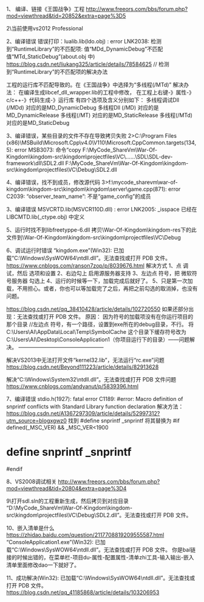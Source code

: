 1、 编译、链接《王国战争》工程
http://www.freeors.com/bbs/forum.php?mod=viewthread&tid=20852&extra=page%3D5

2\当前使用vs2012 Professional

2、编译错误
错误打印：lualib.lib(ldo.obj) : error LNK2038: 检测到“RuntimeLibrary”的不匹配项: 值“MDd_DynamicDebug”不匹配值“MTd_StaticDebug”(about.obj 中)
https://blog.csdn.net/liukang325/article/details/78584625  // 检测到“RuntimeLibrary”的不匹配项的解决办法

工程的运行库不匹配导致的。在《王国战争》中选择为“多线程(/MTd)”
解决办法： 在编译生成libcef_dll_wrapper.lib的工程中修改，
在工程上右键-》属性-》c/c++-》代码生成-》运行库
有四个选项及含义分别如下：
多线程调试Dll (/MDd) 对应的是MD_DynamicDebug
多线程Dll (/MD) 对应的是MD_DynamicRelease
多线程(/MT) 对应的是MD_StaticRelease
多线程(/MTd)对应的是MD_StaticDebug

3、编译错误，某些目录的文件不存在导致拷贝失败
2>C:\Program Files (x86)\MSBuild\Microsoft.Cpp\v4.0\V110\Microsoft.CppCommon.targets(134,5): error MSB3073: 命令“copy F:\MyCode_ShareVm\War-Of-Kingdom\kingdom-src\kingdom\projectfiles\VC\\..\..\..\SDL\SDL-dev-framework\dll\SDL2.dll F:\MyCode_ShareVm\War-Of-Kingdom\kingdom-src\kingdom\projectfiles\VC\Debug\\SDL2.dll

4、编译错误，找不到成员，修改源代码
3>f:\mycode_sharevm\war-of-kingdom\kingdom-src\kingdom\kingdom\server\game.cpp(871): error C2039: “observer_team_name”: 不是“game_config”的成员

3、编译错误
MSVCRTD.lib(MSVCR110D.dll) : error LNK2005: _isspace 已经在 LIBCMTD.lib(_ctype.obj) 中定义

5、运行时找不到libfreetyppe-6.dll
拷贝\War-Of-Kingdom\kingdom-res下的此文件到\War-Of-Kingdom\kingdom-src\kingdom\projectfiles\VC\Debug

6、调试运行时错误
“kingdom.exe”(Win32): 已加载“C:\Windows\SysWOW64\ntdll.dll”。无法查找或打开 PDB 文件。
https://www.cnblogs.com/ranson7zop/p/8039676.html
解决方式
1、点 调试，然后 选项和设置
2、右边勾上 启用源服务器支持 
3、左边点 符号，把 微软符号服务器 勾选上 
4、运行的时候等一下，加载完成后就好了。 
5、只是第一次加载，不用担心。或者，你也可以等加载完了之后，再把之前勾选的取消掉，也没有问题。 

https://blog.csdn.net/qq_38410428/article/details/102720550
如果还部分出现：无法查找或打开 PDB 文件。
原因： 因为符号的加载项没有在你运行项目的那个目录 //左边点 符号，有一个路径，设置到exe所在的debug目录，不行。
将C:\Users\AI\AppData\Local\Temp\SymbolCache 这个目录下缓存符号改为C:\Users\AI\Desktop\ConsoleApplication1（你项目运行下的目录）——问题解决。
————————————————

解决VS2013中无法打开文件“kernel32.lib”，无法运行“rc.exe”问题
https://blog.csdn.net/Beyond111223/article/details/82913628

解决“C:\Windows\System32\ntdll.dll”。无法查找或打开 PDB 文件问题
https://www.cnblogs.com/andyanut/p/5839396.html

7、编译错误
stdio.h(1927): fatal error C1189: #error:  Macro definition of snprintf conflicts with Standard Library function declaration
解决方法：
https://blog.csdn.net/A1367297309/article/details/52997312?utm_source=blogxgwz0
找到
#define snprintf _snprintf
将其替换为
#if defined(_MSC_VER) && _MSC_VER<1900
#  define snprintf _snprintf
#endif

8、VS2008调试相关
http://www.freeors.com/bbs/forum.php?mod=viewthread&tid=20804&extra=page%3D4

9\打开sdl.sln的工程重新生成，然后拷贝到对应目录
“D:\MyCode_ShareVm\War-Of-Kingdom\kingdom-src\kingdom\projectfiles\VC\Debug\SDL2.dll”。无法查找或打开 PDB 文件。

10、嵌入清单是什么
https://zhidao.baidu.com/question/2117708819209555587.html
“ConsoleApplication1.exe”(Win32): 已加载“C:\Windows\SysWOW64\ntdll.dll”。无法查找或打开 PDB 文件。
你是bai链接的时候出错的，在菜单栏-项目du-属性-配置属性-清单zhi工具-输入输出-嵌入清单里面修改dao一下就好了。

11、成功解决(Win32): 已加载“C:\Windows\SysWOW64\ntdll.dll”。无法查找或打开 PDB 文件。
https://blog.csdn.net/qq_41185868/article/details/103206953
